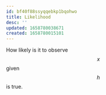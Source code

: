 ```yaml
---
id: bf40f88ssyqqebkp1bqohwo
title: Likelihood
desc: ''
updated: 1658780038671
created: 1658780015101
---
```


How likely is it to observe $$x$$ given $$h$$ is true.
